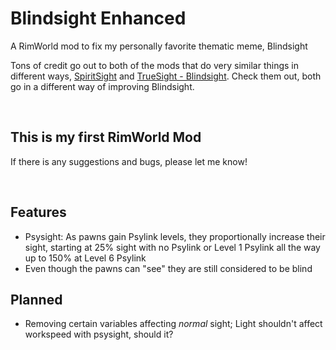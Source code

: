 # Blindsight Enhanced

A RimWorld mod to fix my personally favorite thematic meme, Blindsight

Tons of credit go out to both of the mods that do very similar things in different ways,
[SpiritSight](https://steamcommunity.com/sharedfiles/filedetails/?id=2554648023) and [TrueSight - Blindsight](https://steamcommunity.com/sharedfiles/filedetails/?id=2555271662). Check them out, both go in a different way of improving Blindsight.

<br/>

## This is my first RimWorld Mod
If there is any suggestions and bugs, please let me know!

<br/>

## Features
- Psysight: As pawns gain Psylink levels, they proportionally increase their sight, starting at
25% sight with no Psylink or Level 1 Psylink all the way up to 150% at Level 6 Psylink
- Even though the pawns can "see" they are still considered to be blind

## Planned
- Removing certain variables affecting *normal* sight; Light shouldn't affect workspeed with psysight, should it? 
